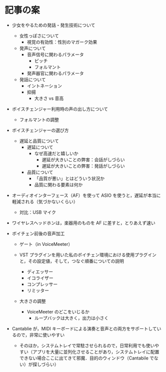 # 記事の案

- 少女をやるための発話・発生技術について

  - 女性っぽさについて
    - 視覚の有効性：性別のマガーク効果
  - 発声について
    - 音声信号に関わるパラメータ
      - ピッチ
      - フォルマント
    - 発声器官に関わるパラメータ
  - 発話について
    - イントネーション
    - 抑揚
      - 大きさ vs 音高

- ボイスチェンジャー利用時の声の出し方について

  - フォルマントの調整

- ボイスチェンジャーの選び方

  - 遅延と品質について
    - 遅延について
      - なぜ高速だと嬉しいか
        - 遅延が大きいことの弊害：会話がしづらい
        - 遅延が大きいことの弊害：発話がしづらい
    - 品質について
      - 「品質が悪い」とはどういう状況か
      - 品質に関わる要素は何か

- オーディオインターフェース（AF）を使って ASIO を使うと，遅延が本当に軽減される（気づかないくらい）

  - 対比：USB マイク

- ワイヤレスヘッドホンは，楽器用のものを AF に差すと，とりあえず速い

- ボイチェン前後の音声加工

  - ゲート（in VoiceMeeter）

  - VST プラグインを用いた私のボイチェン環境における使用プラグインと，その設定値，そして，つなぐ順番についての説明
    - ディエッサー
    - イコライザー
    - コンプレッサー
    - リミッター
  - 大きさの調整
    - VoiceMeeter のどこをいじるか
      - ループバックは大きく，出力は小さく

- Cantablie が，MIDI キーボードによる演奏と音声との両方をサポートしているので，非常に使いやすい
  - そのほか，システムトレイで常駐させられるので，日常利用でも使いやすい（アプリを大量に並列化させることがあり，システムトレイに配置できない場合ここに出てきて邪魔．目的のウィンドウ（Cantabile でない）が探しづらい）
